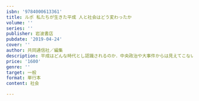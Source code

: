 ```yaml
---
isbn: '9784000613361'
title: ルポ 私たちが生きた平成 人と社会はどう変わったか
volume: ''
series: ''
publisher: 岩波書店
pubdate: '2019-04-24'
cover: ''
author: 共同通信社／編集
description: 平成はどんな時代とし認識されるのか．中央政治や大事件からは見えてこない，平成の「素顔」を追う．
price: '1600'
genre: ''
target: 一般
format: 単行本
content: 社会

---
```

